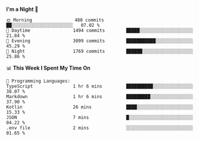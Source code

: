 <!--START_SECTION:waka-->
**I'm a Night 🦉** 

```text
🌞 Morning                480 commits         ██░░░░░░░░░░░░░░░░░░░░░░░   07.02 % 
🌆 Daytime                1494 commits        █████░░░░░░░░░░░░░░░░░░░░   21.84 % 
🌃 Evening                3099 commits        ███████████░░░░░░░░░░░░░░   45.29 % 
🌙 Night                  1769 commits        ██████░░░░░░░░░░░░░░░░░░░   25.86 % 
```


📊 **This Week I Spent My Time On** 

```text
💬 Programming Languages: 
TypeScript               1 hr 6 mins         ██████████░░░░░░░░░░░░░░░   38.07 % 
Markdown                 1 hr 6 mins         █████████░░░░░░░░░░░░░░░░   37.90 % 
Kotlin                   26 mins             ████░░░░░░░░░░░░░░░░░░░░░   15.33 % 
JSON                     7 mins              █░░░░░░░░░░░░░░░░░░░░░░░░   04.22 % 
.env file                2 mins              ░░░░░░░░░░░░░░░░░░░░░░░░░   01.65 % 
```


<!--END_SECTION:waka-->
